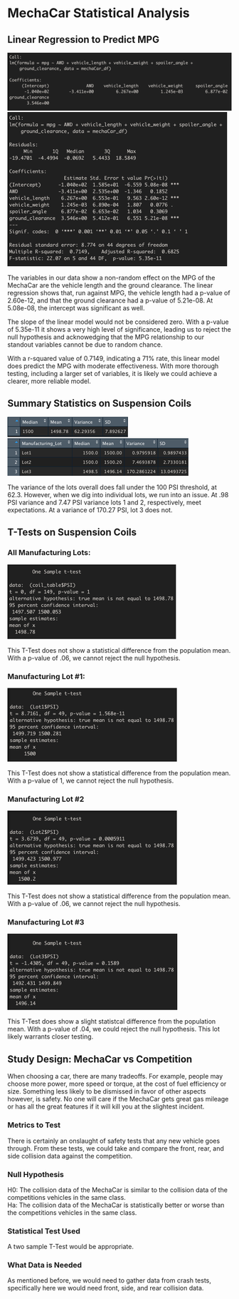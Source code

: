 # MechaCar Statistical Analysis


## Linear Regression to Predict MPG
![image_name](https://github.com/PirateSuit/MechaCar_Statistical_Analysis/blob/main/Resources/Linear%20Regression.png)
![image name](https://github.com/PirateSuit/MechaCar_Statistical_Analysis/blob/main/Resources/Linear%20Regression%20Summary.png)

The variables in our data show a non-random effect on the MPG of the MechaCar are the vehicle length and the ground clearance. The linear regression shows that, run against MPG, the vehicle length had a p-value of 2.60e-12, and that the ground clearance had a p-value of 5.21e-08. At 5.08e-08, the intercept was significant as well.

The slope of the linear model would not be considered zero. With a p-value of 5.35e-11 it shows a very high level of significance, leading us to reject the null hypothesis and acknowedging that the MPG relationship to our standout variables cannot be due to random chance.

With a r-squared value of 0.7149, indicating a 71% rate, this linear model does predict the MPG with moderate effectiveness. With more thorough testing, including a larger set of variables, it is likely we could achieve a clearer, more reliable model.

## Summary Statistics on Suspension Coils
![image name](https://github.com/PirateSuit/MechaCar_Statistical_Analysis/blob/main/Resources/total%20summary.png)
![image name](https://github.com/PirateSuit/MechaCar_Statistical_Analysis/blob/main/Resources/lot%20summary.png)

The variance of the lots overall does fall under the 100 PSI threshold, at 62.3. However, when we dig into individual lots, we run into an issue. At .98 PSI variance and 7.47 PSI variance lots 1 and 2, respectively, meet expectations. At a variance of 170.27 PSI, lot 3 does not.

## T-Tests on Suspension Coils

### All Manufacturing Lots:

![image name](https://github.com/PirateSuit/MechaCar_Statistical_Analysis/blob/main/Resources/t%20test%20all%20lots.png)

This T-Test does not show a statistical difference from the population mean. With a p-value of .06, we cannot reject the null hypothesis.


### Manufacturing Lot #1:

![image name](https://github.com/PirateSuit/MechaCar_Statistical_Analysis/blob/main/Resources/t%20test%20lot%201.png)

This T-Test does not show a statistical difference from the population mean. With a p-value of 1, we cannot reject the null hypothesis.


### Manufacturing Lot #2

![image name](https://github.com/PirateSuit/MechaCar_Statistical_Analysis/blob/main/Resources/t%20test%20lot%202.png)

This T-Test does not show a statistical difference from the population mean. With a p-value of .06, we cannot reject the null hypothesis.


### Manufacturing Lot #3

![image name](https://github.com/PirateSuit/MechaCar_Statistical_Analysis/blob/main/Resources/t%20test%20lot%203.png)

This T-Test does show a slight statistcal difference from the population mean. With a p-value of .04, we could reject the null hypothesis. This lot likely warrants closer testing.

## Study Design: MechaCar vs Competition

When choosing a car, there are many tradeoffs. For example, people may choose more power, more speed or torque, at the cost of fuel efficiency or size. Something less likely to be dismissed in favor of other aspects however, is safety. No one will care if the MechaCar gets great gas mileage or has all the great features if it will kill you at the slightest incident. 

### Metrics to Test
There is certainly an onslaught of safety tests that any new vehicle goes through. From these tests, we could take and compare the front, rear, and side collision data against the competition.

### Null Hypothesis
H0: The collision data of the MechaCar is similar to the collision data of the competitions vehicles in the same class.<br>
Ha: The collision data of the MechaCar is statistically better or worse than the competitions vehicles in the same class.

### Statistical Test Used
A two sample T-Test would be appropriate.

### What Data is Needed
As mentioned before, we would need to gather data from crash tests, specifically here we would need front, side, and rear collision data.

